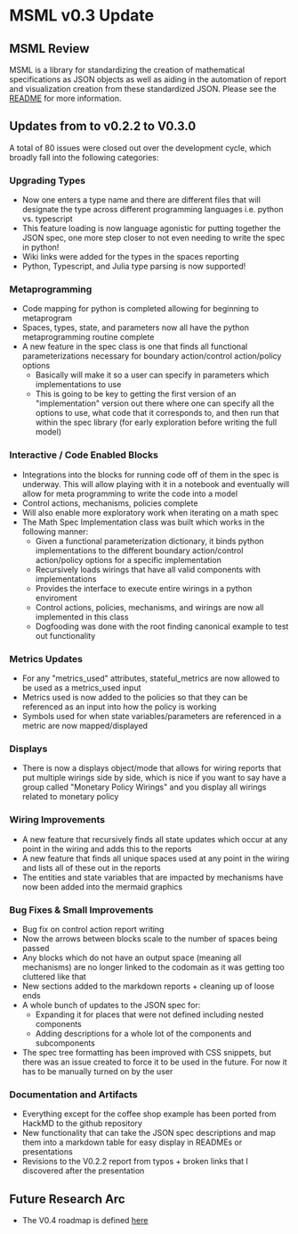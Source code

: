 # MSML v0.3 Update

## MSML Review

MSML is a library for standardizing the creation of mathematical specifications as JSON objects as well as aiding in the automation of report and visualization creation from these standardized JSON. Please see the [README](../README.md) for more information.

## Updates from to v0.2.2 to V0.3.0

A total of 80 issues were closed out over the development cycle, which broadly fall into the following categories:

### Upgrading Types

- Now one enters a type name and there are different files that will designate the type across different programming languages i.e. python vs. typescript
- This feature loading is now language agonistic for putting together the JSON spec, one more step closer to not even needing to write the spec in python!
- Wiki links were added for the types in the spaces reporting
- Python, Typescript, and Julia type parsing is now supported!

### Metaprogramming

- Code mapping for python is completed allowing for beginning to metaprogram
- Spaces, types, state, and parameters now all have the python metaprogramming routine complete
- A new feature in the spec class is one that finds all functional parameterizations necessary for boundary action/control action/policy options
    - Basically will make it so a user can specify in parameters which implementations to use
    - This is going to be key to getting the first version of an "implementation" version out there where one can specify all the options to use, what code that it corresponds to, and then run that within the spec library (for early exploration before writing the full model)

### Interactive / Code Enabled Blocks

- Integrations into the blocks for running code off of them in the spec is underway. This will allow playing with it in a notebook and eventually will allow for meta programming to write the code into a model
- Control actions, mechanisms, policies complete
- Will also enable more exploratory work when iterating on a math spec
- The Math Spec Implementation class was built which works in the following manner:
    - Given a functional parameterization dictionary, it binds python implementations to the different boundary action/control action/policy options for a specific implementation
    - Recursively loads wirings that have all valid components with implementations
    - Provides the interface to execute entire wirings in a python enviroment
    - Control actions, policies, mechanisms, and wirings are now all implemented in this class
    - Dogfooding was done with the root finding canonical example to test out functionality

### Metrics Updates

- For any "metrics_used" attributes, stateful_metrics are now allowed to be used as a metrics_used input
- Metrics used is now added to the policies so that they can be referenced as an input into how the policy is working
- Symbols used for when state variables/parameters are referenced in a metric are now mapped/displayed

### Displays

- There is now a displays object/mode that allows for wiring reports that put multiple wirings side by side, which is nice if you want to say have a group called "Monetary Policy Wirings" and you display all wirings related to monetary policy

### Wiring Improvements
- A new feature that recursively finds all state updates which occur at any point in the wiring and adds this to the reports
- A new feature that finds all unique spaces used at any point in the wiring and lists all of these out in the reports
- The entities and state variables that are impacted by mechanisms have now been added into the mermaid graphics

### Bug Fixes & Small Improvements

- Bug fix on control action report writing
- Now the arrows between blocks scale to the number of spaces being passed
- Any blocks which do not have an output space (meaning all mechanisms) are no longer linked to the codomain as it was getting too cluttered like that
- New sections added to the markdown reports + cleaning up of loose ends
- A whole bunch of updates to the JSON spec for:
    - Expanding it for places that were not defined including nested components
    - Adding descriptions for a whole lot of the components and subcomponents
- The spec tree formatting has been improved with CSS snippets, but there was an issue created to force it to be used in the future. For now it has to be manually turned on by the user

### Documentation and Artifacts

- Everything except for the coffee shop example has been ported from HackMD to the github repository
- New functionality that can take the JSON spec descriptions and map them into a markdown table for easy display in READMEs or presentations
- Revisions to the V0.2.2 report from typos + broken links that I discovered after the presentation

## Future Research Arc

- The V0.4 roadmap is defined [here](https://github.com/BlockScience/MSML/blob/main/research_notes/2024-03-31%20V0.4%20Roadmap.md)